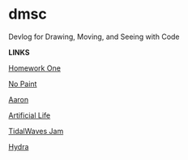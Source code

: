 # dmsc
Devlog for Drawing, Moving, and Seeing with Code

**LINKS**

[Homework One](2021-02-11-week-one-hw.md)

[No Paint](2021-02-18-no-paint.md)

[Aaron](2021-02-17-aaron.md)

[Artificial Life](2021-03-11-artificial-life.md)

[TidalWaves Jam](2021-03-17-tidalwaves.md)

[Hydra](2021-04-08-Hydra.md)
